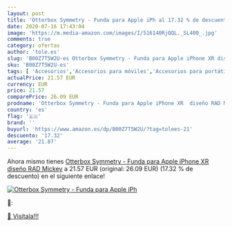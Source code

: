 ```yaml
---
layout: post
title: 'Otterbox Symmetry - Funda para Apple iPh al 17.32 % de descuento'
date: 2020-07-16 17:43:04
image: 'https://m.media-amazon.com/images/I/516140RjQQL._SL400_.jpg'
comments: true
category: ofertas
author: 'tole.es'
slug: 'B00Z7T5W2U-es Otterbox Symmetry - Funda para Apple iPhone XR diseño RAD...'
sku: 'B00Z7T5W2U-es'
tags: [ 'Accesorios','Accesorios para móviles','Accesorios para portátiles y netbooks','Cargadores y adaptadores para portátiles y netbooks','Cargadores y bases de carga para portátiles y netbooks','Comunicación móvil y accesorios','Electrónica','Fundas y carcasas para teléfonos móviles','Informática','Móviles','Móviles y smartphones libres','apple','iphone', ]
actualPrice: 21.57 EUR
currency: EUR
price: 21.57
comparePrice: 26.09 EUR
prodname: 'Otterbox Symmetry - Funda para Apple iPhone XR  diseño RAD Mickey'
country: 'es'
flag: '🇪🇸'
brand: ''
buyurl: 'https://www.amazon.es/dp/B00Z7T5W2U/?tag=tolees-21'
descuento: '17.32'
average: '21.87'
---
```


Ahora mismo tienes [Otterbox Symmetry - Funda para Apple iPhone XR  diseño RAD Mickey](https://www.amazon.es/dp/B00Z7T5W2U/?tag=tolees-21) a 21.57 EUR (original: 26.09 EUR) (17.32 %  de descuento) en el siguiente enlace!

[![Otterbox Symmetry - Funda para Apple iPh](https://m.media-amazon.com/images/I/516140RjQQL._SL400_.jpg)](https://www.amazon.es/dp/B00Z7T5W2U/?tag=tolees-21)

🔎:


[🛒 Visítala!!!](https://www.amazon.es/dp/B00Z7T5W2U/?tag=tolees-21)
